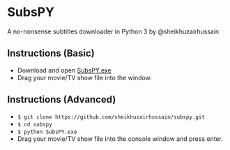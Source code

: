 # SubsPY
A no-nonsense subtitles downloader in Python 3 by @sheikhuzairhussain

## Instructions (Basic)
* Download and open [SubsPY.exe](https://github.com/sheikhuzairhussain/subspy/raw/master/dist/SubsPY.exe)
* Drag your movie/TV show file into the window.

## Instructions (Advanced)
* `$ git clone https://github.com/sheikhuzairhussain/subspy.git`
* `$ cd subspy`
* `$ python SubsPY.exe`
* Drag your movie/TV show file into the console window and press enter.
